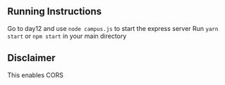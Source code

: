 ## Running Instructions

Go to day12 and use `node campus.js` to start the express server
Run `yarn start` or `npm start` in your main directory


## Disclaimer

This enables CORS